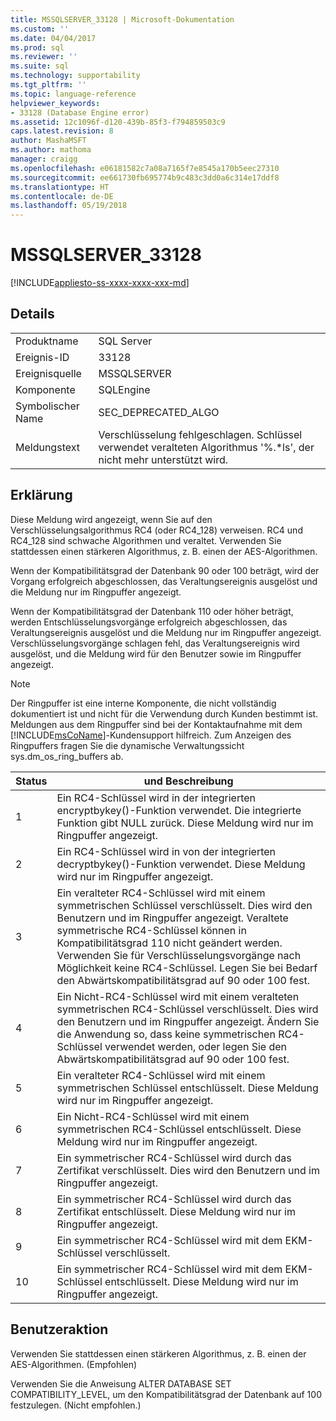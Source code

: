 ```yaml
---
title: MSSQLSERVER_33128 | Microsoft-Dokumentation
ms.custom: ''
ms.date: 04/04/2017
ms.prod: sql
ms.reviewer: ''
ms.suite: sql
ms.technology: supportability
ms.tgt_pltfrm: ''
ms.topic: language-reference
helpviewer_keywords:
- 33128 (Database Engine error)
ms.assetid: 12c1096f-d120-439b-85f3-f794859503c9
caps.latest.revision: 8
author: MashaMSFT
ms.author: mathoma
manager: craigg
ms.openlocfilehash: e06181582c7a08a7165f7e8545a170b5eec27310
ms.sourcegitcommit: ee661730fb695774b9c483c3dd0a6c314e17ddf8
ms.translationtype: HT
ms.contentlocale: de-DE
ms.lasthandoff: 05/19/2018
---
```

# <a name="mssqlserver33128"></a>MSSQLSERVER_33128
[!INCLUDE[appliesto-ss-xxxx-xxxx-xxx-md](../../includes/appliesto-ss-xxxx-xxxx-xxx-md.md)]
  
## <a name="details"></a>Details  
  
|||  
|-|-|  
|Produktname|SQL Server|  
|Ereignis-ID|33128|  
|Ereignisquelle|MSSQLSERVER|  
|Komponente|SQLEngine|  
|Symbolischer Name|SEC_DEPRECATED_ALGO|  
|Meldungstext|Verschlüsselung fehlgeschlagen. Schlüssel verwendet veralteten Algorithmus '%.*ls', der nicht mehr unterstützt wird.|  
  
## <a name="explanation"></a>Erklärung  
Diese Meldung wird angezeigt, wenn Sie auf den Verschlüsselungsalgorithmus RC4 (oder RC4_128) verweisen. RC4 und RC4_128 sind schwache Algorithmen und veraltet. Verwenden Sie stattdessen einen stärkeren Algorithmus, z. B. einen der AES-Algorithmen.  
  
Wenn der Kompatibilitätsgrad der Datenbank 90 oder 100 beträgt, wird der Vorgang erfolgreich abgeschlossen, das Veraltungsereignis ausgelöst und die Meldung nur im Ringpuffer angezeigt.  
  
Wenn der Kompatibilitätsgrad der Datenbank 110 oder höher beträgt, werden Entschlüsselungsvorgänge erfolgreich abgeschlossen, das Veraltungsereignis ausgelöst und die Meldung nur im Ringpuffer angezeigt. Verschlüsselungsvorgänge schlagen fehl, das Veraltungsereignis wird ausgelöst, und die Meldung wird für den Benutzer sowie im Ringpuffer angezeigt.  
  
> [!NOTE]  
> Der Ringpuffer ist eine interne Komponente, die nicht vollständig dokumentiert ist und nicht für die Verwendung durch Kunden bestimmt ist. Meldungen aus dem Ringpuffer sind bei der Kontaktaufnahme mit dem [!INCLUDE[msCoName](../../includes/msconame-md.md)]-Kundensupport hilfreich. Zum Anzeigen des Ringpuffers fragen Sie die dynamische Verwaltungssicht sys.dm_os_ring_buffers ab.  
  
|Status|und Beschreibung|  
|---------|---------------|  
|1|Ein RC4-Schlüssel wird in der integrierten encryptbykey()-Funktion verwendet. Die integrierte Funktion gibt NULL zurück. Diese Meldung wird nur im Ringpuffer angezeigt.|  
|2|Ein RC4-Schlüssel wird in von der integrierten decryptbykey()-Funktion verwendet. Diese Meldung wird nur im Ringpuffer angezeigt.|  
|3|Ein veralteter RC4-Schlüssel wird mit einem symmetrischen Schlüssel verschlüsselt. Dies wird den Benutzern und im Ringpuffer angezeigt. Veraltete symmetrische RC4-Schlüssel können in Kompatibilitätsgrad 110 nicht geändert werden. Verwenden Sie für Verschlüsselungsvorgänge nach Möglichkeit keine RC4-Schlüssel. Legen Sie bei Bedarf den Abwärtskompatibilitätsgrad auf 90 oder 100 fest.|  
|4|Ein Nicht-RC4-Schlüssel wird mit einem veralteten symmetrischen RC4-Schlüssel verschlüsselt. Dies wird den Benutzern und im Ringpuffer angezeigt. Ändern Sie die Anwendung so, dass keine symmetrischen RC4-Schlüssel verwendet werden, oder legen Sie den Abwärtskompatibilitätsgrad auf 90 oder 100 fest.|  
|5|Ein veralteter RC4-Schlüssel wird mit einem symmetrischen Schlüssel entschlüsselt. Diese Meldung wird nur im Ringpuffer angezeigt.|  
|6|Ein Nicht-RC4-Schlüssel wird mit einem symmetrischen RC4-Schlüssel entschlüsselt. Diese Meldung wird nur im Ringpuffer angezeigt.|  
|7|Ein symmetrischer RC4-Schlüssel wird durch das Zertifikat verschlüsselt. Dies wird den Benutzern und im Ringpuffer angezeigt.|  
|8|Ein symmetrischer RC4-Schlüssel wird durch das Zertifikat entschlüsselt. Diese Meldung wird nur im Ringpuffer angezeigt.|  
|9|Ein symmetrischer RC4-Schlüssel wird mit dem EKM-Schlüssel verschlüsselt.|  
|10|Ein symmetrischer RC4-Schlüssel wird mit dem EKM-Schlüssel entschlüsselt. Diese Meldung wird nur im Ringpuffer angezeigt.|  
  
## <a name="user-action"></a>Benutzeraktion  
Verwenden Sie stattdessen einen stärkeren Algorithmus, z. B. einen der AES-Algorithmen. (Empfohlen)  
  
Verwenden Sie die Anweisung ALTER DATABASE SET COMPATIBILITY_LEVEL, um den Kompatibilitätsgrad der Datenbank auf 100 festzulegen. (Nicht empfohlen.)  
  
